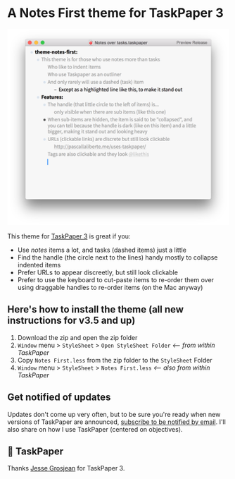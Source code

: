 # A Notes First theme for TaskPaper 3

![Preview of a taskpaper with the theme applied](preview.png)

This theme for [TaskPaper 3](http://www.taskpaper.com) is great if you:

* Use *notes* items a lot, and tasks (dashed items) just a little
* Find the handle (the circle next to the lines) handy mostly to collapse indented items
* Prefer URLs to appear discreetly, but still look clickable
* Prefer to use the keyboard to cut-paste items to re-order them over using draggable handles to re-order items (on the Mac anyway)

## Here's how to install the theme (all new instructions for v3.5 and up)

1. Download the zip and open the zip folder
2. `Window` menu > `StyleSheet` > `Open StyleSheet Folder` *<-- from within TaskPaper*
3. Copy `Notes First.less` from the zip folder to the `StyleSheet` Folder
4. `Window` menu > `StyleSheet` > `Notes First.less` *<-- also from within TaskPaper*

## Get notified of updates

Updates don't come up very often, but to be sure you're ready when new versions of TaskPaper are announced, [subscribe to be notified by email](http://pascallaliberte.me/uses-taskpaper/). I'll also share on how I use TaskPaper (centered on objectives).

## 💙 TaskPaper

Thanks [Jesse Grosjean](http://www.hogbaysoftware.com/about) for TaskPaper 3.
